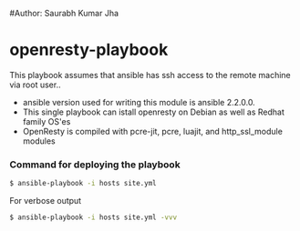 #Author: Saurabh Kumar Jha
# openresty-playbook

This playbook assumes that ansible has ssh access to the remote machine via root user..

  - ansible version used for writing this module is ansible 2.2.0.0.
  - This single playbook can istall openresty on Debian as well as Redhat family OS'es
  - OpenResty is compiled with pcre-jit, pcre, luajit, and http_ssl_module modules

### Command for deploying the playbook 
```sh
$ ansible-playbook -i hosts site.yml
```

For verbose output

```sh
$ ansible-playbook -i hosts site.yml -vvv
```
